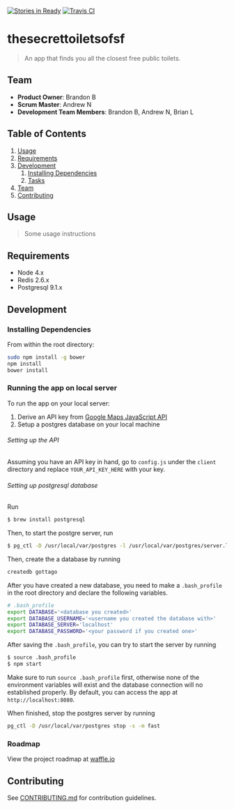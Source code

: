 [![Stories in Ready](https://badge.waffle.io/amused-rutabega/thesecrettoiletsofsf.png?label=TO%20DO&title=Ready)](https://waffle.io/amused-rutabega/thesecrettoiletsofsf)
[![Travis CI](https://travis-ci.org/amused-rutabega/thesecrettoiletsofsf.svg)](https://travis-ci.org/amused-rutabega/thesecrettoiletsofsf)
# thesecrettoiletsofsf

> An app that finds you all the closest free public toilets.

## Team

  - __Product Owner__: Brandon B
  - __Scrum Master__: Andrew N
  - __Development Team Members__: Brandon B, Andrew N, Brian L

## Table of Contents

1. [Usage](#Usage)
1. [Requirements](#requirements)
1. [Development](#development)
    1. [Installing Dependencies](#installing-dependencies)
    1. [Tasks](#tasks)
1. [Team](#team)
1. [Contributing](#contributing)

## Usage

> Some usage instructions

## Requirements

- Node 4.x
- Redis 2.6.x
- Postgresql 9.1.x

## Development

### Installing Dependencies

From within the root directory:

```sh
sudo npm install -g bower
npm install
bower install
```
### Running the app on local server
To run the app on your local server:

1. Derive an API key from [Google Maps JavaScript API](https://developers.google.com/maps/documentation/javascript/)
2. Setup a postgres database on your local machine

###### Setting up the API
Assuming you have an API key in hand, go to `config.js` under the `client` directory and replace `YOUR_API_KEY_HERE` with your key.

###### Setting up postgresql database
Run 
```sh
$ brew install postgresql
```
Then, to start the postgre server, run
```sh
$ pg_ctl -D /usr/local/var/postgres -l /usr/local/var/postgres/server.log start
```
Then, create the a database by running
```sh
createdb gottago
```
After you have created a new database, you need to make a `.bash_profile` in the root directory and declare the following variables.
```sh
# .bash_profile
export DATABASE='<database you created>'
export DATABASE_USERNAME='<username you created the database with>'
export DATABASE_SERVER='localhost'
export DATABASE_PASSWORD='<your password if you created one>'
```
After saving the `.bash_profile`, you can try to start the server by running
```sh
$ source .bash_profile
$ npm start
```
Make sure to run `source .bash_profile` first, otherwise none of the environment variables will exist and the database connection will no established properly.
By default, you can access the app at `http://localhost:8080`. 

When finished, stop the postgres server by running
```sh
pg_ctl -D /usr/local/var/postgres stop -s -m fast
```

### Roadmap

View the project roadmap at [waffle.io](https://waffle.io/amused-rutabega/thesecrettoiletsofsf)


## Contributing

See [CONTRIBUTING.md](CONTRIBUTING.md) for contribution guidelines.
